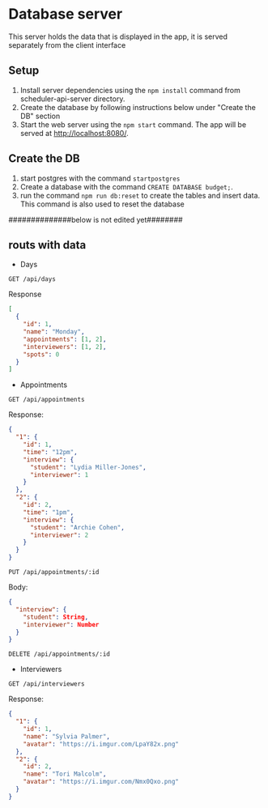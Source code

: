 # Database server
 This server holds the data that is displayed in the app, it is served separately from the client interface

## Setup
1. Install server dependencies using the `npm install` command from scheduler-api-server directory.
2. Create the database by following instructions below under "Create the DB" section 
3. Start the web server using the `npm start` command. The app will be served at <http://localhost:8080/>.

## Create the DB
1. start postgres with the command `startpostgres`
2. Create a database with the command `CREATE DATABASE budget;`.
3. run the command `npm run db:reset` to create the tables and insert data. This command is also used to reset the database

##############below is not edited yet########
## routs with data
- Days

`GET /api/days`

Response

```json
[
  {
    "id": 1,
    "name": "Monday",
    "appointments": [1, 2],
    "interviewers": [1, 2],
    "spots": 0
  }
]
```

- Appointments

`GET /api/appointments`

Response:

```json
{
  "1": {
    "id": 1,
    "time": "12pm",
    "interview": {
      "student": "Lydia Miller-Jones",
      "interviewer": 1
    }
  },
  "2": {
    "id": 2,
    "time": "1pm",
    "interview": {
      "student": "Archie Cohen",
      "interviewer": 2
    }
  }
}
```

`PUT /api/appointments/:id`

Body:

```json
{
  "interview": {
    "student": String,
    "interviewer": Number
  }
}
```

`DELETE /api/appointments/:id`

- Interviewers

`GET /api/interviewers`

Response:

```json
{
  "1": {
    "id": 1,
    "name": "Sylvia Palmer",
    "avatar": "https://i.imgur.com/LpaY82x.png"
  },
  "2": {
    "id": 2,
    "name": "Tori Malcolm",
    "avatar": "https://i.imgur.com/Nmx0Qxo.png"
  }
}
```